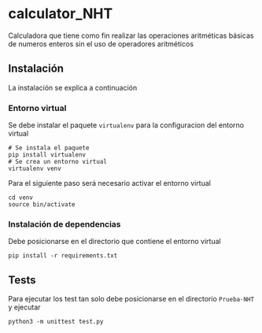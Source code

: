 # calculator_NHT

Calculadora que tiene como fin realizar las operaciones aritméticas básicas
de numeros enteros sin el uso de operadores aritméticos

## Instalación
La instalación se explica a continuación

### Entorno virtual
Se debe instalar el paquete `virtualenv` para la configuracion del entorno virtual

```
# Se instala el paquete
pip install virtualenv
# Se crea un entorno virtual
virtualenv venv
```
Para el siguiente paso será necesario activar el entorno virtual
```
cd venv
source bin/activate
```
### Instalación de dependencias
Debe posicionarse en el directorio que contiene el entorno virtual
```
pip install -r requirements.txt
```

## Tests

Para ejecutar los test tan solo debe posicionarse en el directorio `Prueba-NHT`
y ejecutar
```
python3 -m unittest test.py
```